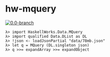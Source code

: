 # hw-mquery
[![0.0-branch](https://circleci.com/gh/haskell-works/hw-mquery/tree/0.0-branch.svg?style=svg)](https://circleci.com/gh/haskell-works/hw-mquery/tree/0.0-branch)

```
λ> import HaskellWorks.Data.MQuery
λ> import qualified Data.DList as DL
λ> !json <- loadJsonPartial "data/78mb.json"
λ> let q = MQuery (DL.singleton json)
λ> q >>= expandArray >>= expandObject
```

